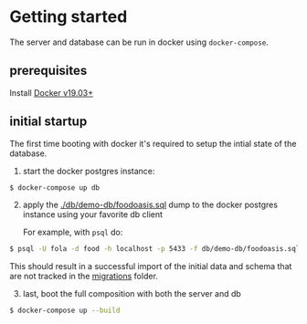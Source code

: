 # Getting started

The server and database can be run in docker using `docker-compose`. 

## prerequisites
Install [Docker v19.03+](https://docs.docker.com/get-docker/)

## initial startup
The first time booting with docker it's required to setup the intial state of
the database.

1. start the docker postgres instance:
```bash
$ docker-compose up db
```

2. apply the [./db/demo-db/foodoasis.sql](./db/demo-db/foodoasis.sql) dump to
   the docker postgres instance using your favorite db client

   For example, with `psql` do:

```bash
$ psql -U fola -d food -h localhost -p 5433 -f db/demo-db/foodoasis.sql
```

This should result in a successful import of the initial data and schema that
are not tracked in the [migrations](./migrations) folder.

3. last, boot the full composition with both the server and db

```bash
$ docker-compose up --build
```
